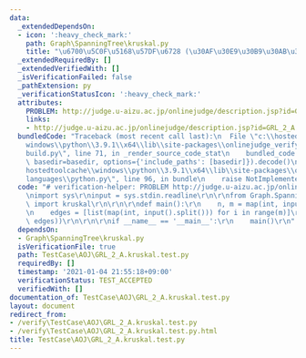 ```yaml
---
data:
  _extendedDependsOn:
  - icon: ':heavy_check_mark:'
    path: Graph\SpanningTree\kruskal.py
    title: "\u6700\u5C0F\u5168\u57DF\u6728 (\u30AF\u30E9\u30B9\u30AB\u30EB\u6CD5)"
  _extendedRequiredBy: []
  _extendedVerifiedWith: []
  _isVerificationFailed: false
  _pathExtension: py
  _verificationStatusIcon: ':heavy_check_mark:'
  attributes:
    PROBLEM: http://judge.u-aizu.ac.jp/onlinejudge/description.jsp?id=GRL_2_A
    links:
    - http://judge.u-aizu.ac.jp/onlinejudge/description.jsp?id=GRL_2_A
  bundledCode: "Traceback (most recent call last):\n  File \"c:\\hostedtoolcache\\\
    windows\\python\\3.9.1\\x64\\lib\\site-packages\\onlinejudge_verify\\documentation\\\
    build.py\", line 71, in _render_source_code_stat\n    bundled_code = language.bundle(stat.path,\
    \ basedir=basedir, options={'include_paths': [basedir]}).decode()\n  File \"c:\\\
    hostedtoolcache\\windows\\python\\3.9.1\\x64\\lib\\site-packages\\onlinejudge_verify\\\
    languages\\python.py\", line 96, in bundle\n    raise NotImplementedError\nNotImplementedError\n"
  code: "# verification-helper: PROBLEM http://judge.u-aizu.ac.jp/onlinejudge/description.jsp?id=GRL_2_A\r\
    \nimport sys\r\ninput = sys.stdin.readline\r\n\r\nfrom Graph.SpanningTree.kruskal\
    \ import kruskal\r\n\r\n\r\ndef main():\r\n    n, m = map(int, input().split())\r\
    \n    edges = [list(map(int, input().split())) for i in range(m)]\r\n\r\n    print(kruskal(n,\
    \ edges))\r\n\r\n\r\nif __name__ == '__main__':\r\n    main()\r\n"
  dependsOn:
  - Graph\SpanningTree\kruskal.py
  isVerificationFile: true
  path: TestCase\AOJ\GRL_2_A.kruskal.test.py
  requiredBy: []
  timestamp: '2021-01-04 21:55:18+09:00'
  verificationStatus: TEST_ACCEPTED
  verifiedWith: []
documentation_of: TestCase\AOJ\GRL_2_A.kruskal.test.py
layout: document
redirect_from:
- /verify\TestCase\AOJ\GRL_2_A.kruskal.test.py
- /verify\TestCase\AOJ\GRL_2_A.kruskal.test.py.html
title: TestCase\AOJ\GRL_2_A.kruskal.test.py
---
```

